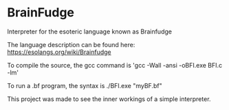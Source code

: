 # BrainFudge
Interpreter for the esoteric language known as Brainfudge

The language description can be found here: https://esolangs.org/wiki/Brainfudge

To compile the source, the gcc command is 'gcc -Wall -ansi -oBFI.exe BFI.c -lm'

To run a .bf program, the syntax is ./BFI.exe "myBF.bf"

This project was made to see the inner workings of a simple interpreter.
